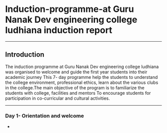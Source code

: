 # Induction-programme-at Guru Nanak Dev engineering college ludhiana induction report 


----

## Introduction 
The induction programme at Guru Nanak Dev engineering college ludhiana was organised to welcome and guide the first year students into their academic journey
This 7- day programme help the students to understand the college environment, professional ethics, learn about the various clubs in the college.The main objective of the program is to familiarize the students with college, facilities and mentors 
To encourage students for participation in co-curricular and cultural activities.

---

### **Day 1- Orientation and welcome**
- 